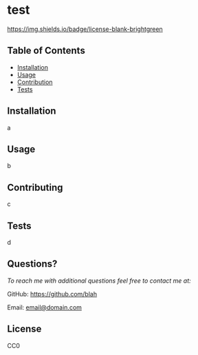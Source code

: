 

# test
https://img.shields.io/badge/license-blank-brightgreen

## Table of Contents
* [Installation](#installation)
* [Usage](#usage)
* [Contribution](#contribution)
* [Tests](#test)

## Installation 
a


## Usage 
b


## Contributing
c


## Tests
d


## Questions?
*To reach me with additional questions feel free to contact me at:*

GitHub: https://github.com/blah

Email: email@domain.com


## License
CC0